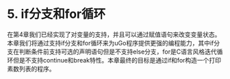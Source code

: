 # 5. if分支和for循环

在第4章我们已经实现了对变量的支持，并且可以通过赋值语句来改变变量状态。本章我们将通过支持if分支和for循环来为uGo程序提供更强的编程能力，其中if分支在判断条件前支持可选的声明语句但是不支持else分支，for是C语言风格迭代循环但是不支持continue和break特性。本章最终的目标是通过if和for构造一个打印素数列表的程序。

